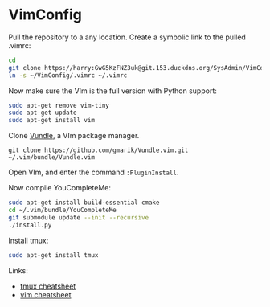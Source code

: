 VimConfig
===============

Pull the repository to a any location. Create a symbolic link to the pulled .vimrc:

```bash
cd
git clone https://harry:GwG5KzFNZ3uk@git.153.duckdns.org/SysAdmin/VimConfig.git
ln -s ~/VimConfig/.vimrc ~/.vimrc
```
Now make sure the VIm is the full version with Python support:

```bash
sudo apt-get remove vim-tiny
sudo apt-get update
sudo apt-get install vim
```

Clone [Vundle](https://github.com/VundleVim/Vundle.vim), a VIm package manager.

```
git clone https://github.com/gmarik/Vundle.vim.git ~/.vim/bundle/Vundle.vim
```

Open VIm, and enter the command ```:PluginInstall```.

Now compile YouCompleteMe:

```bash
sudo apt-get install build-essential cmake
cd ~/.vim/bundle/YouCompleteMe
git submodule update --init --recursive
./install.py
```

Install tmux:
```bash
sudo apt-get install tmux
```

Links:

* [tmux cheatsheet](https://linuxacademy.com/blog/wp-content/uploads/2016/08/tmux-3.png)
* [vim cheatsheet](http://www.viemu.com/vi-vim-cheat-sheet.gif)
